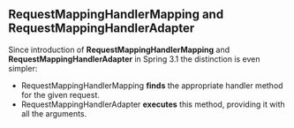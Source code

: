 ## RequestMappingHandlerMapping and RequestMappingHandlerAdapter

Since introduction of **RequestMappingHandlerMapping** and **RequestMappingHandlerAdapter** in Spring 3.1 the distinction is even simpler:

* RequestMappingHandlerMapping **finds** the appropriate handler method for the given request. 
* RequestMappingHandlerAdapter **executes** this method, providing it with all the arguments.



